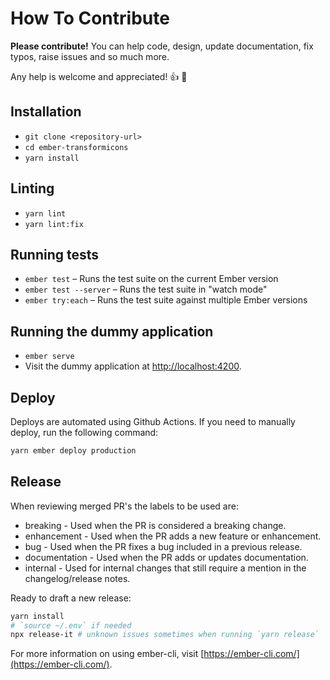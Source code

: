 # How To Contribute

**Please contribute!** You can help code, design, update documentation, fix typos, raise issues and so much more.

Any help is welcome and appreciated! :+1: :tada:

## Installation

* `git clone <repository-url>`
* `cd ember-transformicons`
* `yarn install`

## Linting

* `yarn lint`
* `yarn lint:fix`

## Running tests

* `ember test` – Runs the test suite on the current Ember version
* `ember test --server` – Runs the test suite in "watch mode"
* `ember try:each` – Runs the test suite against multiple Ember versions

## Running the dummy application

* `ember serve`
* Visit the dummy application at [http://localhost:4200](http://localhost:4200).

## Deploy

Deploys are automated using Github Actions. If you need to manually deploy, run the following command:

```sh
yarn ember deploy production
```

## Release

When reviewing merged PR's the labels to be used are:

* breaking - Used when the PR is considered a breaking change.
* enhancement - Used when the PR adds a new feature or enhancement.
* bug - Used when the PR fixes a bug included in a previous release.
* documentation - Used when the PR adds or updates documentation.
* internal - Used for internal changes that still require a mention in the
  changelog/release notes.

Ready to draft a new release:

```sh
yarn install
# `source ~/.env` if needed
npx release-it # unknown issues sometimes when running `yarn release`
```

For more information on using ember-cli, visit [https://ember-cli.com/](https://ember-cli.com/).
